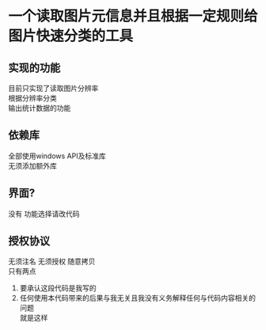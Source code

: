 # 一个读取图片元信息并且根据一定规则给图片快速分类的工具
## 实现的功能
目前只实现了读取图片分辨率  
根据分辨率分类  
输出统计数据的功能  
## 依赖库
全部使用windows API及标准库  
无须添加额外库
## 界面?
没有 功能选择请改代码
## 授权协议
无须注名 无须授权 随意拷贝  
只有两点  
1. 要承认这段代码是我写的
2. 任何使用本代码带来的后果与我无关且我没有义务解释任何与代码内容相关的问题  
就是这样